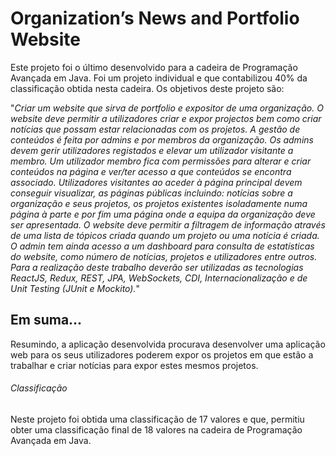# Organization’s News and Portfolio Website

Este projeto foi o último desenvolvido para a cadeira de Programação Avançada em Java. Foi um projeto individual e que contabilizou 40% da classificação obtida nesta cadeira. Os objetivos deste projeto são:

"_Criar um website que sirva de portfolio e expositor de uma organização. O website
deve permitir a utilizadores criar e expor projectos bem como criar notícias que possam estar relacionadas com os projetos. A gestão de conteúdos é feita por admins e por membros da organização. Os admins devem gerir utilizadores registados e elevar um utilizador visitante a membro. Um utilizador membro fica com permissões para alterar e criar conteúdos na página e ver/ter acesso a que conteúdos se encontra associado. Utilizadores visitantes ao aceder à página principal devem conseguir visualizar, as páginas públicas incluindo: notícias sobre a organização e seus projetos, os projetos existentes isoladamente numa página à parte e por fim uma página onde a equipa da organização deve ser apresentada. O website deve permitir a
filtragem de informação através de uma lista de tópicos criada quando um projeto ou uma notícia é criada. O admin tem ainda acesso a um dashboard para consulta de estatísticas do website, como número de notícias, projetos e utilizadores entre outros. Para a realização deste trabalho deverão ser utilizadas as tecnologias ReactJS, Redux, REST, JPA, WebSockets, CDI, Internacionalização e de Unit Testing (JUnit e Mockito)._"

## Em suma...
Resumindo, a aplicação desenvolvida procurava desenvolver uma aplicação web para os seus utilizadores poderem expor os projetos em que estão a trabalhar e criar notícias para expor estes mesmos projetos.

###### Classificação
Neste projeto foi obtida uma classificação de 17 valores e que, permitiu obter uma classificação final de 18 valores na cadeira de Programação Avançada em Java.
